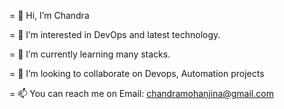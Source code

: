 = 👋 Hi, I’m Chandra

= 👀 I’m interested in DevOps and latest technology.

= 🌱 I’m currently learning many stacks.

= 💞️ I’m looking to collaborate on Devops, Automation projects

= 📫 You can reach me on Email: chandramohanjina@gmail.com
